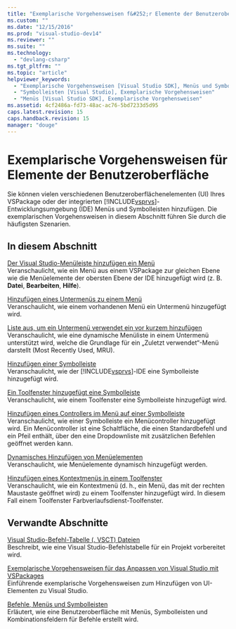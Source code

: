 ```yaml
---
title: "Exemplarische Vorgehensweisen f&#252;r Elemente der Benutzeroberfl&#228;che | Microsoft Docs"
ms.custom: ""
ms.date: "12/15/2016"
ms.prod: "visual-studio-dev14"
ms.reviewer: ""
ms.suite: ""
ms.technology: 
  - "devlang-csharp"
ms.tgt_pltfrm: ""
ms.topic: "article"
helpviewer_keywords: 
  - "Exemplarische Vorgehensweisen [Visual Studio SDK], Menüs und Symbolleisten"
  - "Symbolleisten [Visual Studio], Exemplarische Vorgehensweisen"
  - "Menüs [Visual Studio SDK], Exemplarische Vorgehensweisen"
ms.assetid: 4cf2486a-fd73-48ac-ac76-5bd7233d5d95
caps.latest.revision: 15
caps.handback.revision: 15
manager: "douge"
---
```

# Exemplarische Vorgehensweisen f&#252;r Elemente der Benutzeroberfl&#228;che
Sie können vielen verschiedenen Benutzeroberflächenelementen \(UI\) Ihres VSPackage oder der integrierten [!INCLUDE[vsprvs](../code-quality/includes/vsprvs_md.md)]\-Entwicklungsumgebung \(IDE\) Menüs und Symbolleisten hinzufügen. Die exemplarischen Vorgehensweisen in diesem Abschnitt führen Sie durch die häufigsten Szenarien.  
  
## In diesem Abschnitt  
 [Der Visual Studio\-Menüleiste hinzufügen ein Menü](../extensibility/adding-a-menu-to-the-visual-studio-menu-bar.md)  
 Veranschaulicht, wie ein Menü aus einem VSPackage zur gleichen Ebene wie die Menüelemente der obersten Ebene der IDE hinzugefügt wird \(z. B. **Datei**, **Bearbeiten**, **Hilfe**\).  
  
 [Hinzufügen eines Untermenüs zu einem Menü](../extensibility/adding-a-submenu-to-a-menu.md)  
 Veranschaulicht, wie einem vorhandenen Menü ein Untermenü hinzugefügt wird.  
  
 [Liste aus, um ein Untermenü verwendet ein vor kurzem hinzufügen](../extensibility/adding-a-most-recently-used-list-to-a-submenu.md)  
 Veranschaulicht, wie eine dynamische Menüliste in einem Untermenü unterstützt wird, welche die Grundlage für ein „Zuletzt verwendet“\-Menü darstellt \(Most Recently Used, MRU\).  
  
 [Hinzufügen einer Symbolleiste](../extensibility/adding-a-toolbar.md)  
 Veranschaulicht, wie der [!INCLUDE[vsprvs](../code-quality/includes/vsprvs_md.md)]\-IDE eine Symbolleiste hinzugefügt wird.  
  
 [Ein Toolfenster hinzugefügt eine Symbolleiste](../extensibility/adding-a-toolbar-to-a-tool-window.md)  
 Veranschaulicht, wie einem Toolfenster eine Symbolleiste hinzugefügt wird.  
  
 [Hinzufügen eines Controllers im Menü auf einer Symbolleiste](../extensibility/adding-a-menu-controller-to-a-toolbar.md)  
 Veranschaulicht, wie einer Symbolleiste ein Menücontroller hinzugefügt wird. Ein Menücontroller ist eine Schaltfläche, die einen Standardbefehl und ein Pfeil enthält, über den eine Dropdownliste mit zusätzlichen Befehlen geöffnet werden kann.  
  
 [Dynamisches Hinzufügen von Menüelementen](../extensibility/dynamically-adding-menu-items.md)  
 Veranschaulicht, wie Menüelemente dynamisch hinzugefügt werden.  
  
 [Hinzufügen eines Kontextmenüs in einem Toolfenster](../extensibility/adding-a-shortcut-menu-in-a-tool-window.md)  
 Veranschaulicht, wie ein Kontextmenü \(d. h., ein Menü, das mit der rechten Maustaste geöffnet wird\) zu einem Toolfenster hinzugefügt wird. In diesem Fall einem Toolfenster Farbverlaufsdienst\-Toolfenster.  
  
## Verwandte Abschnitte  
 [Visual Studio\-Befehl\-Tabelle \(. VSCT\) Dateien](../extensibility/internals/visual-studio-command-table-dot-vsct-files.md)  
 Beschreibt, wie eine Visual Studio\-Befehlstabelle für ein Projekt vorbereitet wird.  
  
 [Exemplarische Vorgehensweisen für das Anpassen von Visual Studio mit VSPackages](../misc/walkthroughs-for-customizing-visual-studio-by-using-vspackages.md)  
 Einführende exemplarische Vorgehensweisen zum Hinzufügen von UI\-Elementen zu Visual Studio.  
  
 [Befehle, Menüs und Symbolleisten](../extensibility/internals/commands-menus-and-toolbars.md)  
 Erläutert, wie eine Benutzeroberfläche mit Menüs, Symbolleisten und Kombinationsfeldern für Befehle erstellt wird.